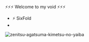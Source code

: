 ⚡⚡⚡ Welcome to my void ⚡⚡⚡




- ⚡ SixFold
- 
![zenitsu-agatsuma-kimetsu-no-yaiba](https://user-images.githubusercontent.com/60013440/153919838-4a7ba0a3-b09e-4eef-9cfc-ac126208ffbf.gif)

